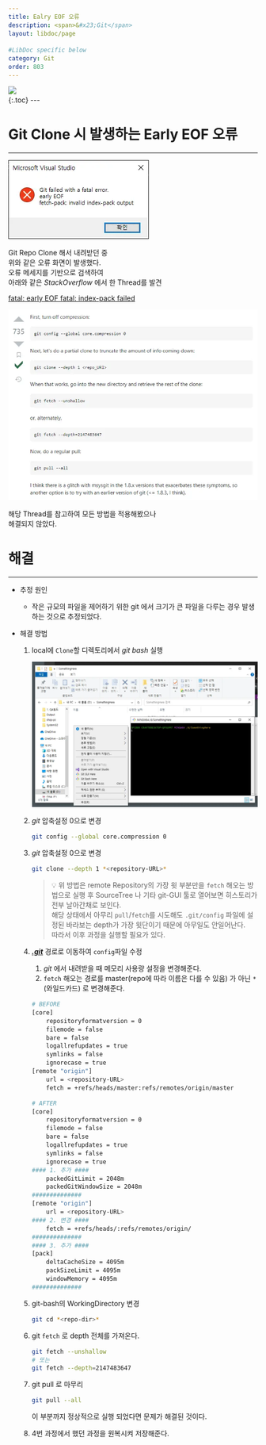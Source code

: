 ```yaml
---
title: Ealry EOF 오류
description: <span>&#x23;Git</span>
layout: libdoc/page

#LibDoc specific below
category: Git
order: 803
---
```

<div align="left">
    <img src="https://img.shields.io/badge/Git-F05032?style=flat&logo=git&logoColor=white"/>
</div>
{:.toc}
---


# Git Clone 시 발생하는 Early EOF 오류
---
![](/assets/docs/800_Git/803/1.webp)

Git Repo Clone 해서 내려받던 중<br/>
위와 같은 오류 화면이 발생했다.<br/>
오류 메세지를 기반으로 검색하여<br/>
아래와 같은 *StackOverflow* 에서 한 Thread를 발견

[fatal: early EOF fatal: index-pack failed](https://stackoverflow.com/questions/21277806/fatal-early-eof-fatal-index-pack-failed)

![](/assets/docs/800_Git/803/2.webp)

해당 Thread를 참고하여 모든 방법을 적용해봤으나<br/>
해결되지 않았다.<br/>

# 해결
---
* 추정 원인
    * 작은 규모의 파일을 제어하기 위한 git 에서 크기가 큰 파일을 다루는 경우 발생하는 것으로 추정되었다.        
    
* 해결 방법
    1. local에 `Clone`할 디렉토리에서 *git bash* 실행
        
        ![](/assets/docs/800_Git/803/3.webp)
        
    2. *git* 압축설정 0으로 변경
        
        ```bash
        git config --global core.compression 0
        ```
        
    3. *git* 압축설정 0으로 변경
        
        ```bash
        git clone --depth 1 *<repository-URL>*
        ```
        
        > 💡
        > 위 방법은 remote Repository의 가장 윗 부분만을
        > `fetch` 해오는 방법으로 실행 후
        > SourceTree 나 기타 git-GUI 툴로 열어보면
        > 히스토리가 전부 날아간채로 보인다.<br/>
        > 해당 상태에서 아무리 `pull`/`fetch`를 시도해도
        > `.git/config` 파일에 설정된 바라보는 depth가
        > 가장 윗단이기 때문에 아무일도 안일어난다.<br/>
        > 따라서 이후 과정을 실행할 필요가 있다.
        
    4. ***<u>.git</u>*** 경로로 이동하여 `config`파일 수정
        1. *git* 에서 내려받을 때 메모리 사용량 설정을 변경해준다.
        2. `fetch` 해오는 경로를 master(repo에 따라 이름은 다를 수 있음) 가 아닌 `*` (와일드카드) 로 변경해준다.
        
        ```bash
        # BEFORE
        [core]
        	repositoryformatversion = 0
        	filemode = false
        	bare = false
        	logallrefupdates = true
        	symlinks = false
        	ignorecase = true
        [remote "origin"]
        	url = <repository-URL> 
        	fetch = +refs/heads/master:refs/remotes/origin/master
        ```
        
        ```bash 
        # AFTER
        [core]
        	repositoryformatversion = 0
        	filemode = false
        	bare = false
        	logallrefupdates = true
        	symlinks = false
        	ignorecase = true
        #### 1. 추가 ####
        	packedGitLimit = 2048m 
        	packedGitWindowSize = 2048m 
        ##############
        [remote "origin"]
        	url = <repository-URL>
        #### 2. 변경 ####
        	fetch = +refs/heads/:refs/remotes/origin/
        ##############
        #### 3. 추가 ####
        [pack] 
            deltaCacheSize = 4095m 
            packSizeLimit = 4095m 
            windowMemory = 4095m
        ##############
        ```
        
    5. git-bash의 WorkingDirectory 변경
        
        ```bash
        git cd *<repo-dir>*
        ```
        
    6. git `fetch` 로 depth 전체를 가져온다.
        
        ```bash
        git fetch --unshallow
        # 또는
        git fetch --depth=2147483647
        ```
        
    7. git pull 로 마무리
        
        ```bash
        git pull --all
        ```

        이 부분까지 정상적으로 실행 되었다면
        문제가 해결된 것이다.
        
    8. 4번 과정에서 했던 과정을 원복시켜 저장해준다.